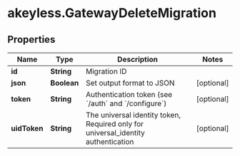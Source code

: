 # akeyless.GatewayDeleteMigration

## Properties

Name | Type | Description | Notes
------------ | ------------- | ------------- | -------------
**id** | **String** | Migration ID | 
**json** | **Boolean** | Set output format to JSON | [optional] 
**token** | **String** | Authentication token (see &#x60;/auth&#x60; and &#x60;/configure&#x60;) | [optional] 
**uidToken** | **String** | The universal identity token, Required only for universal_identity authentication | [optional] 


